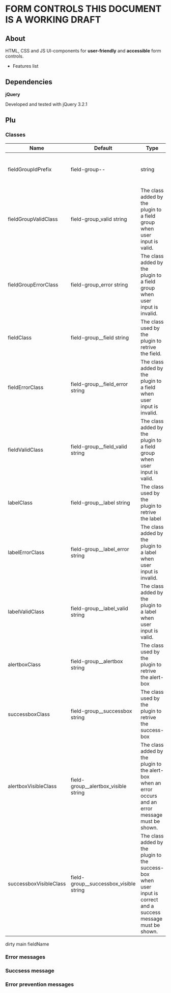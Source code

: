 # FORM CONTROLS **THIS DOCUMENT IS A WORKING DRAFT**


## About

HTML, CSS and JS UI-components for **user-friendly** and **accessible** form controls.

* Features list

## Dependencies

**jQuery**

Developed and tested with jQuery 3.2.1

## Plu









### Classes

Name | Default | Type | Description
-----|---------|------|-------------
fieldGroupIdPrefix | field-group-- | string | The prefix used to generate IDs of field groups.
fieldGroupValidClass | field-group_valid string | The class added by the plugin to a field group when user input is valid.
fieldGroupErrorClass | field-group_error string | The class added by the plugin to a field group when user input is invalid.
fieldClass | field-group__field string | The class used by the plugin to retrive the field.
fieldErrorClass | field-group__field_error string | The class added by the plugin to a field when user input is invalid.
fieldValidClass | field-group__field_valid string | The class added by the plugin to a field group when user input is valid.
labelClass | field-group__label string | The class used by the plugin to retrive the label
labelErrorClass | field-group__label_error string | The class added by the plugin to a label when user input is invalid.
labelValidClass | field-group__label_valid string | The class added by the plugin to a label  when user input is valid.
alertboxClass | field-group__alertbox string | The class used by the plugin to retrive the alert-box
successboxClass | field-group__successbox string | The class used by the plugin to retrive the success-box
alertboxVisibleClass | field-group__alertbox_visible string | The class added by the plugin to the alert-box when an error occurs and an error message must be shown.
successboxVisibleClass | field-group__successbox_visible string | The class added by the plugin to the success-box when user input is correct and a success message must be shown.
dirty
main
fieldName



### Error messages


### Succsess message


### Error prevention messages
